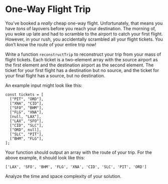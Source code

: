 # One-Way Flight Trip

You’ve booked a _really_ cheap one-way flight. Unfortunately, that means you have _tons_ of layovers before you reach your destination. The morning of, you woke up late and had to scramble to the airport to catch your first flight. However, in your rush, you accidentally scrambled all your flight tickets. You don’t know the route of your entire trip now!

Write a function `reconstructTrip` to reconstruct your trip from your mass of flight tickets. Each ticket is a two-element array with the source airport as the first element and the destination airport as the second element. The ticket for your first flight has a destination but no source, and the ticket for your final flight has a source, but no destination.

An example input might look like this:

    const tickets = [
      ["PIT", "ORD"],
      ["XNA", "CID"],
      ["SFO", "BHM"],
      ["FLG", "XNA"],
      [null, "LAX"],
      ["LAX", "SFO"],
      ["CID", "SLC"],
      ["ORD", null],
      ["SLC", "PIT"],
      ["BHM", "FLG"],
    ];

Your function should output an array with the route of your trip. For the above example, it should look like this:

    ['LAX', 'SFO', 'BHM', 'FLG', 'XNA', 'CID', 'SLC', 'PIT', 'ORD']

Analyze the time and space complexity of your solution.
